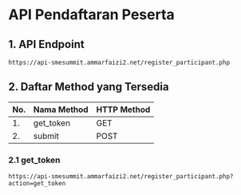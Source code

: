 # API Pendaftaran Peserta

## 1. API Endpoint
```
https://api-smesummit.ammarfaizi2.net/register_participant.php
```

## 2. Daftar Method yang Tersedia
|No.| Nama Method | HTTP Method |
|---|-------------|-------------|
|1.|get_token|GET|
|2.|submit|POST|


### 2.1 get_token
```
https://api-smesummit.ammarfaizi2.net/register_participant.php?action=get_token
```

